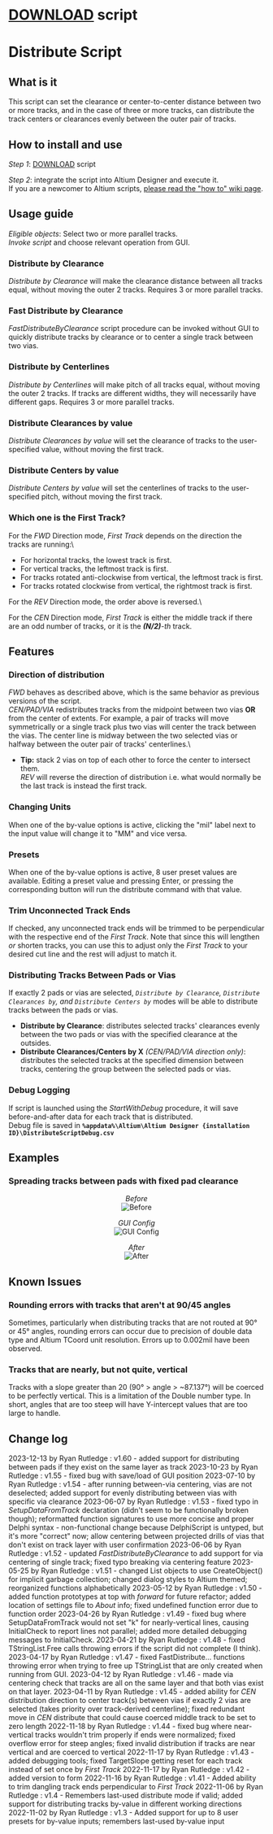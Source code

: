 # [DOWNLOAD](https://altium-designer-addons.github.io/DownGit/#/home?url=https://github.com/Altium-Designer-addons/scripts-libraries/tree/master/Scripts%20-%20PCB/Distribute) script

# Distribute Script

## What is it
This script can set the clearance or center-to-center distance between two or more tracks, and in the case of three or more tracks, can distribute the track centers or clearances evenly between the outer pair of tracks.

## How to install and use
_Step 1_: [DOWNLOAD](https://altium-designer-addons.github.io/DownGit/#/home?url=https://github.com/Altium-Designer-addons/scripts-libraries/tree/master/Scripts%20-%20PCB/Distribute) script

_Step 2_: integrate the script into Altium Designer and execute it.\
If you are a newcomer to Altium scripts, [please read the "how to" wiki page](https://github.com/Altium-Designer-addons/scripts-libraries/wiki/HowTo_execute_scripts).

## Usage guide
_Eligible objects_: Select two or more parallel tracks.\
_Invoke script_ and choose relevant operation from GUI.
### Distribute by Clearance
_Distribute by Clearance_ will make the clearance distance between all tracks equal, without moving the outer 2 tracks. Requires 3 or more parallel tracks.
### Fast Distribute by Clearance
_FastDistributeByClearance_ script procedure can be invoked without GUI to quickly distribute tracks by clearance or to center a single track between two vias.
### Distribute by Centerlines
_Distribute by Centerlines_ will make pitch of all tracks equal, without moving the outer 2 tracks. If tracks are different widths, they will necessarily have different gaps. Requires 3 or more parallel tracks.
### Distribute Clearances by value
_Distribute Clearances by value_ will set the clearance of tracks to the user-specified value, without moving the first track.
### Distribute Centers by value
_Distribute Centers by value_ will set the centerlines of tracks to the user-specified pitch, without moving the first track.
### Which one is the First Track?
For the _FWD_ Direction mode, _First Track_ depends on the direction the tracks are running:\
* For horizontal tracks, the lowest track is first.
* For vertical tracks, the leftmost track is first.
* For tracks rotated anti-clockwise from vertical, the leftmost track is first.
* For tracks rotated clockwise from vertical, the rightmost track is first.

For the _REV_ Direction mode, the order above is reversed.\

For the _CEN_ Direction mode, _First Track_ is either the middle track if there are an odd number of tracks, or it is the ***(N/2)***_-th_ track.

## Features

### Direction of distribution
_FWD_ behaves as described above, which is the same behavior as previous versions of the script.\
_CEN/PAD/VIA_ redistributes tracks from the midpoint between two vias **OR** from the center of extents. For example, a pair of tracks will move symmetrically or a single track plus two vias will center the track between the vias. The center line is midway between the two selected vias or halfway between the outer pair of tracks' centerlines.\
* **Tip:** stack 2 vias on top of each other to force the center to intersect them.\
_REV_ will reverse the direction of distribution i.e. what would normally be the last track is instead the first track.
### Changing Units
When one of the by-value options is active, clicking the "mil" label next to the input value will change it to "MM" and vice versa.
### Presets
When one of the by-value options is active, 8 user preset values are available. Editing a preset value and pressing Enter, or pressing the corresponding button will run the distribute command with that value.
### Trim Unconnected Track Ends
If checked, any unconnected track ends will be trimmed to be perpendicular with the respective end of the _First Track_. Note that since this will lengthen _or_ shorten tracks, you can use this to adjust only the _First Track_ to your desired cut line and the rest will adjust to match it.
### Distributing Tracks Between Pads or Vias
If exactly 2 pads or vias are selected, _`Distribute by Clearance`, `Distribute Clearances by`, and `Distribute Centers by`_ modes will be able to distribute tracks between the pads or vias.
- **Distribute by Clearance**: distributes selected tracks' clearances evenly between the two pads or vias with the specified clearance at the outsides.
- **Distribute Clearances/Centers by X** _(CEN/PAD/VIA direction only)_: distributes the selected tracks at the specified dimension between tracks, centering the group between the selected pads or vias.
### Debug Logging
If script is launched using the _StartWithDebug_ procedure, it will save before-and-after data for each track that is distributed.\
Debug file is saved in **`%appdata%\Altium\Altium Designer {installation ID}\DistributeScriptDebug.csv`**

## Examples
### Spreading tracks between pads with fixed pad clearance
<p align="center">
  <em>Before</em>
  <br>
  <img src="pad_example_before.png" alt="Before">
</p>
<p align="center">
  <em>GUI Config</em>
  <br>
  <img src="pad_example_GUI.png" alt="GUI Config">
</p>
<p align="center">
  <em>After</em>
  <br>
  <img src="pad_example_after.png" alt="After">
</p>

## Known Issues
### Rounding errors with tracks that aren't at 90/45 angles
Sometimes, particularly when distributing tracks that are not routed at 90° or 45° angles, rounding errors can occur due to precision of double data type and Altium TCoord unit resolution. Errors up to 0.002mil have been observed.
### Tracks that are nearly, but not quite, vertical
Tracks with a slope greater than 20 (90° > angle > ~87.137°) will be coerced to be perfectly vertical. This is a limitation of the Double number type. In short, angles that are too steep will have Y-intercept values that are too large to handle.

## Change log
2023-12-13 by Ryan Rutledge : v1.60 - added support for distributing between pads if they exist on the same layer as track
2023-10-23 by Ryan Rutledge : v1.55 - fixed bug with save/load of GUI position
2023-07-10 by Ryan Rutledge : v1.54 - after running between-via centering, vias are not deselected; added support for evenly distributing between vias with specific via clearance
2023-06-07 by Ryan Rutledge : v1.53 - fixed typo in *SetupDataFromTrack* declaration (didn't seem to be functionally broken though); reformatted function signatures to use more concise and proper Delphi syntax - non-functional change because DelphiScript is untyped, but it's more "correct" now; allow centering between projected drills of vias that don't exist on track layer with user confirmation
2023-06-06 by Ryan Rutledge : v1.52 - updated *FastDistributeByClearance* to add support for via centering of single track; fixed typo breaking via centering feature
2023-05-25 by Ryan Rutledge : v1.51 - changed List objects to use CreateObject() for implicit garbage collection; changed dialog styles to Altium themed; reorganized functions alphabetically
2023-05-12 by Ryan Rutledge : v1.50 - added function prototypes at top with *forward* for future refactor; added location of settings file to *About* info; fixed undefined function error due to function order
2023-04-26 by Ryan Rutledge : v1.49 - fixed bug where SetupDataFromTrack would not set "k" for nearly-vertical lines, causing InitialCheck to report lines not parallel; added more detailed debugging messages to InitialCheck.
2023-04-21 by Ryan Rutledge : v1.48 - fixed TStringList.Free calls throwing errors if the script did not complete (I think).
2023-04-17 by Ryan Rutledge : v1.47 - fixed FastDistribute... functions throwing error when trying to free up TStringList that are only created when running from GUI.
2023-04-12 by Ryan Rutledge : v1.46 - made via centering check that tracks are all on the same layer and that both vias exist on that layer.
2023-04-11 by Ryan Rutledge : v1.45 - added ability for _CEN_ distribution direction to center track(s) between vias if exactly 2 vias are selected (takes priority over track-derived centerline); fixed redundant move in _CEN_ distribute that could cause coerced middle track to be set to zero length
2022-11-18 by Ryan Rutledge : v1.44 - fixed bug where near-vertical tracks wouldn't trim properly if ends were normalized; fixed overflow error for steep angles; fixed invalid distribution if tracks are near vertical and are coerced to vertical
2022-11-17 by Ryan Rutledge : v1.43 - added debugging tools; fixed TargetSlope getting reset for each track instead of set once by _First Track_
2022-11-17 by Ryan Rutledge : v1.42 - added version to form
2022-11-16 by Ryan Rutledge : v1.41 - Added ability to trim dangling track ends perpendicular to _First Track_
2022-11-06 by Ryan Rutledge : v1.4 - Remembers last-used distribute mode if valid; added support for distributing tracks by-value in different working directions
2022-11-02 by Ryan Rutledge : v1.3 - Added support for up to 8 user presets for by-value inputs; remembers last-used by-value input
